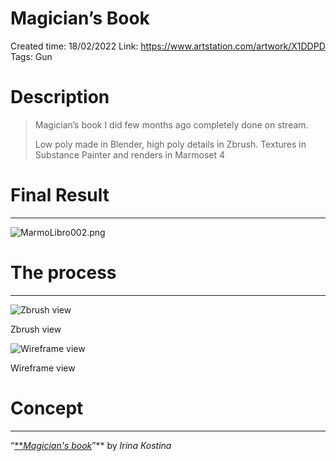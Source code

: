 # Magician’s Book

Created time: 18/02/2022
Link: https://www.artstation.com/artwork/X1DDPD
Tags: Gun

# Description

> Magician’s book I did few months ago completely done on stream.
> 
> 
> Low poly made in Blender, high poly details in Zbrush. Textures in Substance Painter and renders in Marmoset 4
> 

# Final Result

---

![MarmoLibro002.png](../3D%20Projects%20a14b1a383ad9449b995995ba41a1a93e/Magician%E2%80%99s%20Book%2098e8e00603ef40deb6a788d6ab4052e8/MarmoLibro002.png)

# The process

---

![Zbrush view](../3D%20Projects%20a14b1a383ad9449b995995ba41a1a93e/Magician%E2%80%99s%20Book%2098e8e00603ef40deb6a788d6ab4052e8/Lebro.png)

Zbrush view

![Wireframe view](../3D%20Projects%20a14b1a383ad9449b995995ba41a1a93e/Magician%E2%80%99s%20Book%2098e8e00603ef40deb6a788d6ab4052e8/MarmoLibro_003.png)

Wireframe view

# Concept

---

“[***Magician's book*](https://www.artstation.com/artwork/xJ30XO)”** by *Irina Kostina*